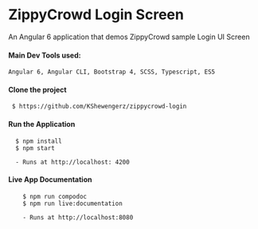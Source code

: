 # ZippyCrowd Login Screen
An Angular 6 application that demos ZippyCrowd sample Login UI Screen


#### Main Dev Tools used:
`Angular 6, Angular CLI, Bootstrap 4, SCSS, Typescript, ES5`

#### Clone the project
` $ https://github.com/KShewengerz/zippycrowd-login`

#### Run the Application
```
  $ npm install
  $ npm start
    
  - Runs at http://localhost: 4200
```

#### Live App Documentation
```
    $ npm run compodoc
    $ npm run live:documentation
    
    - Runs at http://localhost:8080  
```


